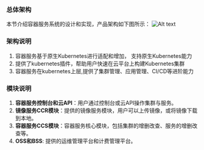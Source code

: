 ### 总体架构
本节介绍容器服务系统的设计和实现，产品架构如下图所示：
![Alt text][Architecture]

### 架构说明
1.  容器服务基于原生Kubernetes进行适配和增加， 支持原生Kubernetes能力
2.  提供了kubernetes插件，帮助用户快速在云平台上构建Kubernetes集群
3.  容器服务在kubernetes上层,提供了集群管理、应用管理、CI/CD等进阶能力

### 模块说明
1. **容器服务控制台和云API**：用户通过控制台或云API操作集群与服务。
2. **镜像服务CCR模块**：提供的镜像服务模块，用户可以上传镜像，或将镜像下载到本地。
3. **容器服务CCS模块**：容器服务核心模块，包括集群的增删改查、服务的增删改查等。
4. **OSS和BSS**: 提供的运维管理平台和计费管理平台。

[Architecture]:http://imgcache.tcecqpoc.fsphere.cn/image/mc.qcloudimg.com/static/img/8381e7cdb015bf0f8d01437287779f92/%7B6271F726-FE22-4222-B487-81ACEA386EED%7D.png
